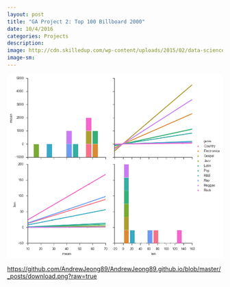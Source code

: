 ```yaml
---
layout: post
title: "GA Project 2: Top 100 Billboard 2000"
date: 10/4/2016
categories: Projects
description: 
image: http://cdn.skilledup.com/wp-content/uploads/2015/02/data-science-illustration-%C2%ADFeature_1290x688_MS.jpg
image-sm:
---
```


<img src='download.png'>

https://github.com/AndrewJeong89/AndrewJeong89.github.io/blob/master/_posts/download.png?raw=true

